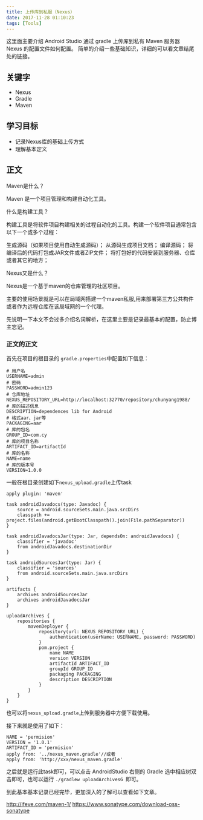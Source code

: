 ```yaml
---
title: 上传库到私服（Nexus）
date: 2017-11-28 01:10:23
tags: [Tools]
---
```


这里面主要介绍 Android Studio 通过 gradle 上传库到私有 Maven 服务器 Nexus 的配置文件如何配置。
简单的介绍一些基础知识，详细的可以看文章结尾处的链接。

## 关键字
* Nexus
* Gradle
* Maven

## 学习目标
* 记录Nexus库的基础上传方式
* 理解基本定义

## 正文
Maven是什么？

Maven 是一个项目管理和构建自动化工具。

什么是构建工具？

构建工具是将软件项目构建相关的过程自动化的工具。构建一个软件项目通常包含以下一个或多个过程：

生成源码（如果项目使用自动生成源码）；
从源码生成项目文档；
编译源码；
将编译后的代码打包成JAR文件或者ZIP文件；
将打包好的代码安装到服务器、仓库或者其它的地方；

Nexus又是什么？

Nexus是一个基于maven的仓库管理的社区项目。

主要的使用场景就是可以在局域网搭建一个maven私服,用来部署第三方公共构件或者作为远程仓库在该局域网的一个代理。

先说明一下本文不会过多介绍名词解析，在这里主要是记录最基本的配置，防止博主忘记。

### 正文的正文

首先在项目的根目录的 `gradle.properties`中配置如下信息：

```
# 用户名
USERNAME=admin
# 密码
PASSWORD=admin123
# 仓库地址
NEXUS_REPOSITORY_URL=http://localhost:32770/repository/chunyang1988/
# 库的描述信息
DESCRIPTION=dependences lib for Android
# 格式aar、jar等
PACKAGING=aar
# 库的包名
GROUP_ID=com.cy
# 库的项目名称
ARTIFACT_ID=artifactId
# 库的名称
NAME=name
# 库的版本号
VERSION=1.0.0
```

一般在根目录创建如下`nexus_upload.gradle`上传task

```
apply plugin: 'maven'

task androidJavadocs(type: Javadoc) {
    source = android.sourceSets.main.java.srcDirs
    classpath += project.files(android.getBootClasspath().join(File.pathSeparator))
}

task androidJavadocsJar(type: Jar, dependsOn: androidJavadocs) {
    classifier = 'javadoc'
    from androidJavadocs.destinationDir
}

task androidSourcesJar(type: Jar) {
    classifier = 'sources'
    from android.sourceSets.main.java.srcDirs
}

artifacts {
    archives androidSourcesJar
    archives androidJavadocsJar
}

uploadArchives {
    repositories {
        mavenDeployer {
            repository(url: NEXUS_REPOSITORY_URL) {
                authentication(userName: USERNAME, password: PASSWORD)
            }
            pom.project {
                name NAME
                version VERSION
                artifactId ARTIFACT_ID
                groupId GROUP_ID
                packaging PACKAGING
                description DESCRIPTION
            }
        }
    }
}
```

也可以将`nexus_upload.gradle`上传到服务器中方便下载使用。

接下来就是使用了如下：

```
NAME = 'permision'
VERSION = '1.0.1'
ARTIFACT_ID = 'permision'
apply from: '../nexus_maven.gradle'//或者
apply from: 'http://xxx/nexus_maven.gradle'
```
之后就是运行此task即可，可以点击 AndroidStudio 右侧的 Gradle 选中相应树双击即可，也可以运行 `./gradlew uploadArchivesG
`即可。

到此基本基本记录已经完毕，更加深入的了解可以查看如下文章。



http://ifeve.com/maven-1/
https://www.sonatype.com/download-oss-sonatype

